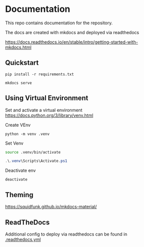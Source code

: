 # Documentation

This repo contains documentation for the repository. 

The docs are created with mkdocs and deployed via readthedocs

https://docs.readthedocs.io/en/stable/intro/getting-started-with-mkdocs.html


## Quickstart

```
pip install -r requirements.txt
```
```
mkdocs serve
```


## Using Virtual Environment

Set and activate a virtual environment
https://docs.python.org/3/library/venv.html

Create VEnv
```
python -m venv .venv
```

Set Venv

```sh
source .venv/bin/activate
```

```ps1
.\.venv\Scripts\Activate.ps1
```

Deactivate env
```
deactivate
```

## Theming
https://squidfunk.github.io/mkdocs-material/

## ReadTheDocs
Additional config to deploy via readthedocs can be found in [.readthedocs.yml](../.readthedocs.yml)